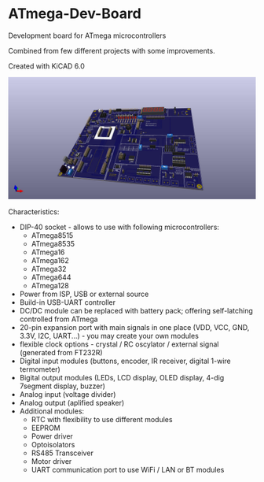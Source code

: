 # ATmega-Dev-Board
 Development board for ATmega microcontrollers

Combined from few different projects with some improvements.

Created with KiCAD 6.0

![ATmega Dev Board](https://github.com/TechLabGH/ATmega-Dev-Board/blob/main/TechLab%20AVR%20DevBoard.jpg)

Characteristics:
- DIP-40 socket - allows to use with following microcontrollers:
  - ATmega8515
  - ATmega8535
  - ATmega16
  - ATmega162
  - ATmega32
  - ATmega644
  - ATmega128
 - Power from ISP, USB or external source
 - Build-in USB-UART controller
 - DC/DC module can be replaced with battery pack; offering self-latching controlled from ATmega
 - 20-pin expansion port with main signals in one place (VDD, VCC, GND, 3.3V, I2C, UART...) - you may create your own modules
 - flexible clock options - crystal / RC oscylator / external signal (generated from FT232R)
 - Digital input modules (buttons, encoder, IR receiver, digital 1-wire termometer)
 - Bigital output modules (LEDs, LCD display, OLED display, 4-dig 7segment display, buzzer)
 - Analog input (voltage divider)
 - Analog output (aplified speaker)
 - Additional modules:
   - RTC with flexibility to use different modules
   - EEPROM
   - Power driver
   - Optoisolators
   - RS485 Transceiver
   - Motor driver
   - UART communication port to use WiFi / LAN or BT modules
 
